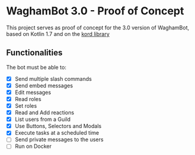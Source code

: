 # WaghamBot 3.0 - Proof of Concept

This project serves as proof of concept for the 3.0 version of WaghamBot, 
based on Kotlin 1.7 and on the [kord library](https://github.com/kordlib/kord)

## Functionalities

The bot must be able to:<br>

* [X] Send multiple slash commands
* [X] Send embed messages
* [X] Edit messages
* [X] Read roles
* [X] Set roles
* [X] Read and Add reactions
* [X] List users from a Guild
* [X] Use Buttons, Selectors and Modals
* [X] Execute tasks at a scheduled time
* [ ] Send private messages to the users
* [ ] Run on Docker